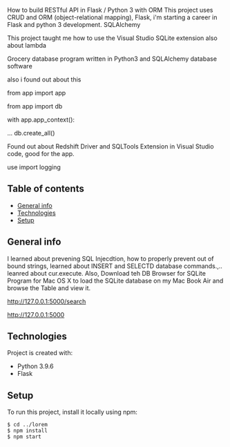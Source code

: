 How to build RESTful API in Flask / Python 3 with ORM
This project uses CRUD and ORM (object-relational mapping), Flask, i'm starting a career in Flask and python 3 development. SQLAlchemy

This project taught me how to use the Visual Studio SQLite extension also about lambda

Grocery database program written in Python3 and SQLAlchemy database software

also i found out about this

from app import app

from app import db

with app.app_context():

... db.create_all()

Found out about Redshift Driver and SQLTools Extension in Visual Studio code, good for the app.

use import logging


## Table of contents
* [General info](#general-info)
* [Technologies](#technologies)
* [Setup](#setup)

## General info
I learned about prevening SQL Injecdtion, how to properly prevent out of bound strings, learned about INSERT and SELECTD database commands.,.. leanred about cur.execute.  Also, Download teh DB Browser for SQLite Program for Mac OS X to load the SQLite database on my Mac Book Air and browse the Table and view it.

http://127.0.0.1:5000/search<p>
http://127.0.0.1:5000<p>
	
## Technologies
Project is created with:
* Python 3.9.6
* Flask
	
## Setup
To run this project, install it locally using npm:

```
$ cd ../lorem
$ npm install
$ npm start
```
